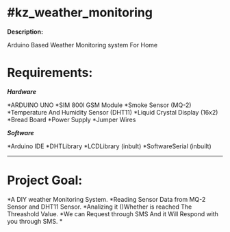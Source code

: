 **#kz_weather_monitoring**
=
**Description:**

Arduino Based Weather Monitoring system For Home

**Requirements:**
=
***Hardware***

\*ARDUINO UNO
\*SIM 800l GSM Module
\*Smoke Sensor \(MQ-2\)
\*Temperature And Humidity Sensor \(DHT11\)
\*Liquid Crystal Display \(16x2\)
\*Bread Board
\*Power Supply
\*Jumper Wires

***Software***
  
\*Arduino IDE
\*DHTLibrary
\*LCDLibrary \(inbult\)
\*SoftwareSerial \(inbuilt\)

-------------------------------------
Project Goal:
=

  \*A DIY weather Monitoring System.
  \*Reading Sensor Data from MQ-2 Sensor and DHT11 Sensor.
  \*Analizing it ()Whether is reached The Threashold Value.
  \*We can Request through SMS And it Will Respond with you through SMS.
  \*









